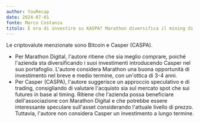 ```yaml
---
author: YouRecap
date: 2024-07-01
fonte: Marco Costanza
titolo: È ora di investire su KASPA? Marathon diversifica il mining di Bitcoin
---
```


Le criptovalute menzionate sono Bitcoin e Casper (CASPA). 
- Per Marathon Digital, l'autore ritiene che sia meglio comprare, poiché l'azienda sta diversificando i suoi investimenti introducendo Casper nel suo portafoglio. L'autore considera Marathon una buona opportunità di investimento nel breve e medio termine, con un'ottica di 3-4 anni.
- Per Casper (CASPA), l'autore suggerisce un approccio speculativo e di trading, consigliando di valutare l'acquisto sia sul mercato spot che sui futures in base al timing. Ritiene che l'azienda possa beneficiare dell'associazione con Marathon Digital e che potrebbe essere interessante speculare sull'asset considerando l'attuale livello di prezzo. Tuttavia, l'autore non considera Casper un investimento a lungo termine.

